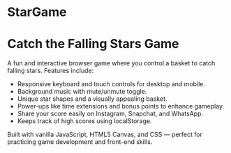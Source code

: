 # StarGame


# Catch the Falling Stars Game

A fun and interactive browser game where you control a basket to catch falling stars. Features include:

* Responsive keyboard and touch controls for desktop and mobile.
* Background music with mute/unmute toggle.
* Unique star shapes and a visually appealing basket.
* Power-ups like time extensions and bonus points to enhance gameplay.
* Share your score easily on Instagram, Snapchat, and WhatsApp.
* Keeps track of high scores using localStorage.

Built with vanilla JavaScript, HTML5 Canvas, and CSS — perfect for practicing game development and front-end skills.

